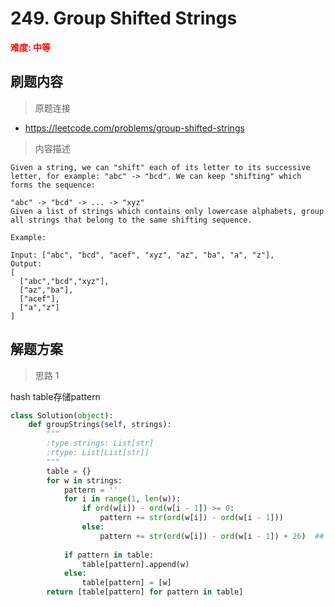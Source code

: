 #  249. Group Shifted Strings
**<font color=red>难度: 中等</font>**

## 刷题内容

> 原题连接

* https://leetcode.com/problems/group-shifted-strings

> 内容描述

```
Given a string, we can "shift" each of its letter to its successive letter, for example: "abc" -> "bcd". We can keep "shifting" which forms the sequence:

"abc" -> "bcd" -> ... -> "xyz"
Given a list of strings which contains only lowercase alphabets, group all strings that belong to the same shifting sequence.

Example:

Input: ["abc", "bcd", "acef", "xyz", "az", "ba", "a", "z"],
Output: 
[
  ["abc","bcd","xyz"],
  ["az","ba"],
  ["acef"],
  ["a","z"]
]
```

## 解题方案

> 思路 1

hash table存储pattern

```python
class Solution(object):
    def groupStrings(self, strings):
        """
        :type strings: List[str]
        :rtype: List[List[str]]
        """
        table = {}
        for w in strings:
            pattern = ''
            for i in range(1, len(w)):
                if ord(w[i]) - ord(w[i - 1]) >= 0:
                    pattern += str(ord(w[i]) - ord(w[i - 1]))
                else:
                    pattern += str(ord(w[i]) - ord(w[i - 1]) + 26)  ## 这是为了处理'az'和'ba'的情况
            
            if pattern in table:
                table[pattern].append(w)
            else:
                table[pattern] = [w]
        return [table[pattern] for pattern in table]
```




